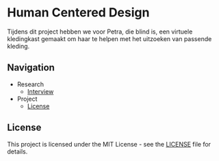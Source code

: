 # Human Centered Design

Tijdens dit project hebben we voor Petra, die blind is, een virtuele kledingkast gemaakt om haar te helpen met het uitzoeken van passende kleding.

## Navigation

- Research
  - [Interview](./docs/interview.md)
- Project
  - [License](#license)

## License

This project is licensed under the MIT License - see the [LICENSE](LICENSE) file for details.

<!-- Add a link to your live demo in Github Pages 🌐-->

<!-- ☝️ replace this description with a description of your own work -->

<!-- replace the code in the /docs folder with your own, so you can showcase your work with GitHub Pages 🌍 -->

<!-- Add a nice poster image here at the end of the week, showing off your shiny frontend 📸 -->

<!-- Maybe a table of contents here? 📚 -->

<!-- How about a section that describes how to install this project? 🤓 -->

<!-- ...but how does one use this project? What are its features 🤔 -->

<!-- Maybe a checklist of done stuff and stuff still on your wishlist? ✅ -->

<!-- How about a license here? 📜 (or is it a licence?) 🤷 -->
